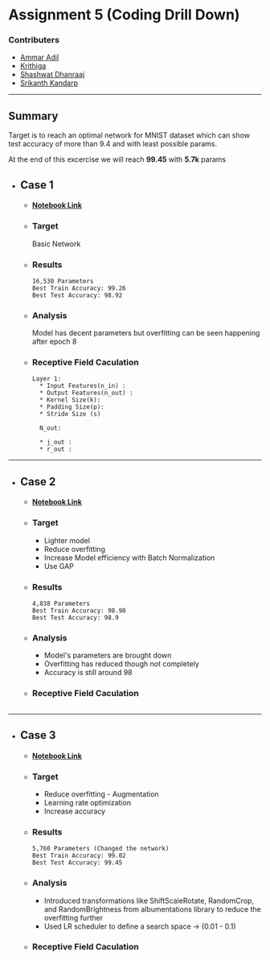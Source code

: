 # Assignment 5 (Coding Drill Down)
### Contributers
* [Ammar Adil](https://github.com/adilsammar)
* [Krithiga](https://github.com/BottleSpink)
* [Shashwat Dhanraaj](https://github.com/sdhanraaj12)
* [Srikanth Kandarp](https://github.com/Srikanth-Kandarp)

----
## Summary 

Target is to reach an optimal network for MNIST dataset which can show test accuracy of more than 9.4 and with least possible params.

At the end of this excercise we will reach **99.45** with **5.7k** params

* ## Case 1

  * #### [Notebook Link](./Case1.ipynb)
  * ### Target 
    Basic Network
  * ### Results
    ```
    16,530 Parameters
    Best Train Accuracy: 99.26
    Best Test Accuracy: 98.92
    ```
  * ### Analysis
    Model has decent parameters but overfitting can be seen happening after epoch 8
  * ### Receptive Field Caculation
    ```
    Layer 1: 
      * Input Features(n_in) : 
      * Output Features(n_out) :
      * Kernel Size(k): 
      * Padding Size(p): 
      * Stride Size (s)
  
      N_out: 

      * j_out : 
      * r_out :
    ```
---
* ## Case 2

  * #### [Notebook Link](./Case2.ipynb)
  * ### Target 

     * Lighter model
     * Reduce overfitting
     * Increase Model efficiency with Batch Normalization
     * Use GAP
  * ### Results
    ```
    4,838 Parameters
    Best Train Accuracy: 98.98
    Best Test Accuracy: 98.9
    ```
  * ### Analysis

    * Model's parameters are brought down
    * Overfitting has reduced though not completely
    * Accuracy is still around 98

  * ### Receptive Field Caculation

    ```
    ```
---
* ## Case 3

  * #### [Notebook Link](./Case2.ipynb)
  * ### Target
    * Reduce overfitting - Augmentation
    * Learning rate optimization
    * Increase accuracy

  * ### Results
    ```
    5,760 Parameters (Changed the network)
    Best Train Accuracy: 99.02
    Best Test Accuracy: 99.45
    ```
  * ### Analysis
    * Introduced transformations like ShiftScaleRotate, RandomCrop, and RandomBrightness from albumentations library to reduce the overfitting further
    * Used LR scheduler to define a search space -> (0.01 - 0.1)

  * ### Receptive Field Caculation
    ```
    
    ```
